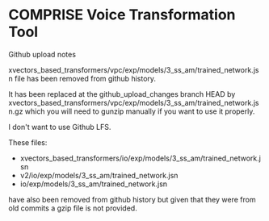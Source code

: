# COMPRISE Voice Transformation Tool

Github upload notes

xvectors_based_transformers/vpc/exp/models/3_ss_am/trained_network.jsn file has been removed from github history.

It has been replaced at the github_upload_changes branch HEAD by xvectors_based_transformers/vpc/exp/models/3_ss_am/trained_network.jsn.gz which you will need to gunzip manually if you want to use it properly.  

I don't want to use Github LFS.

These files:
* xvectors_based_transformers/io/exp/models/3_ss_am/trained_network.jsn
* v2/io/exp/models/3_ss_am/trained_network.jsn
* io/exp/models/3_ss_am/trained_network.jsn

have also been removed from github history but given that they were from old commits a gzip file is not provided.

